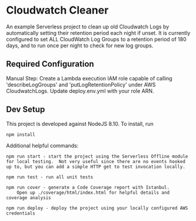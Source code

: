 # Cloudwatch Cleaner

An example Serverless project to clean up old Cloudwatch Logs by automatically setting their retention period each night if unset.  It is currently configured to set ALL CloudWatch Log Groups to a retention period of 180 days, and to run once per night to check for new log groups.

## Required Configuration

Manual Step:  Create a Lambda execution IAM role capable of calling 'describeLogGroups' and 'putLogRetentionPolicy' under AWS CloudwatchLogs.  Update deploy.env.yml with your role ARN.


## Dev Setup

This project is developed against NodeJS 8.10.  To install, run 

``` 
npm install
```

Additional helpful commands:

```
npm run start - start the project using the Serverless Offline module for local testing.  Not very useful since there are no events hooked up to, but you can add a simple HTTP get to test invocation locally.

npm run test - run all unit tests

npm run cover - generate a Code Coverage report with Istanbul.  
    Open up ./coverage/html/index.html for helpful details and coverage analysis

npm run deploy - deploy the project using your locally configured AWS credentials
```